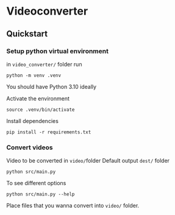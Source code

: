 # Videoconverter

## Quickstart

### Setup python virtual environment

in `video_converter/` folder run 

```
python -m venv .venv
```
You should have Python 3.10 ideally

Activate the environment
```
source .venv/bin/activate
```

Install dependencies

```
pip install -r requirements.txt
```

### Convert videos

Video to be converted in `video/`folder
Default output `dest/` folder

```
python src/main.py
```

To see different options

```
python src/main.py --help
```






Place files that you wanna convert into `video/` folder.